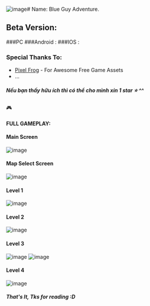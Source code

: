 ![image](https://github.com/kingdomx01/Platform-Game-2D/assets/51502661/02a2c3b1-225c-400e-9b2e-712c5eb2ca88)# Name:  Blue Guy Adventure.
## Beta Version: 
###PC
###Android :
###IOS :
### Special Thanks To:
* <a href="https://pixelfrog-assets.itch.io/">Pixel Frog</a> - For Awesome Free Game Assets
* ...
##### Nếu bạn thấy hữu ích thì có thể cho mình xin 1 star ⭐ ^^
🎮 
#### FULL GAMEPLAY: 

#### Main Screen
![image](https://github.com/kingdomx01/Platform-Game-2D/assets/51502661/558b5723-b6f3-4ca3-b6db-72302e44cc2a)

#### Map Select Screen
![image](https://github.com/kingdomx01/Platform-Game-2D/assets/51502661/182180b2-b625-41a4-a5a4-5ea68be10a60)

#### Level 1
![image](https://github.com/kingdomx01/Platform-Game-2D/assets/51502661/29c02953-dd43-4601-acd6-fbfd47bb6936)

#### Level 2 
![image](https://github.com/kingdomx01/Platform-Game-2D/assets/51502661/246a7a85-8fba-42fc-aaa5-2e2cd413735c)
#### Level 3
![image](https://github.com/kingdomx01/Platform-Game-2D/assets/51502661/29e7347a-9648-40d5-9ba4-d1f2e4af6ef3)
![image](https://github.com/kingdomx01/Platform-Game-2D/assets/51502661/797e9237-f693-4ce3-ab78-b7531c8a157f)

#### Level 4
![image](https://github.com/kingdomx01/Platform-Game-2D/assets/51502661/455f6a6c-8c84-4863-b964-11e4f6fb890c)

##### That's It, Tks for reading :D
